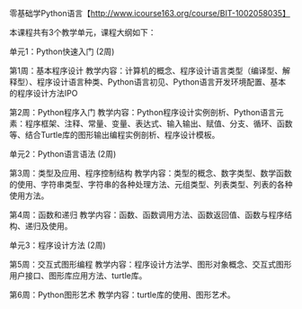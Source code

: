 
零基础学Python语言【http://www.icourse163.org/course/BIT-1002058035】

本课程共有3个教学单元，课程大纲如下：

单元1：Python快速入门 (2周)

第1周：基本程序设计
教学内容：计算机的概念、程序设计语言类型（编译型、解释型）、程序设计语言种类、Python语言初见、Python语言开发环境配置、基本的程序设计方法IPO

第2周：Python程序入门
教学内容：Python程序设计实例剖析、Python语言元素：程序框架、注释、常量、变量、表达式、输入输出、赋值、分支、循环、函数等、结合Turtle库的图形输出编程实例剖析、程序设计模板。

单元2：Python语言语法 (2周)

第3周：类型及应用、程序控制结构
教学内容：类型的概念、数字类型、数学函数的使用、字符串类型、字符串的各种处理方法、元组类型、列表类型、列表的各种使用方法。

第4周：函数和递归
教学内容：函数、函数调用方法、函数返回值、函数与程序结构、递归及使用。

单元3：程序设计方法 (2周)

第5周：交互式图形编程
教学内容：程序设计方法学、图形对象概念、交互式图形用户接口、图形库应用方法、turtle库。

第6周：Python图形艺术
教学内容：turtle库的使用、图形艺术。

